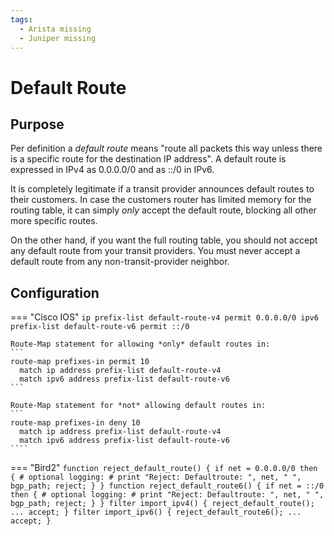 ```yaml
---
tags:
  - Arista missing
  - Juniper missing
---
```



# Default Route

## Purpose

Per definition a *default route* means "route all packets this way unless there is a specific route for the destination IP address". A default route is expressed in IPv4 as 0.0.0.0/0 and as ::/0 in IPv6.

It is completely legitimate if a transit provider announces default routes to their customers. In case the customers router has limited memory for the routing table, it can simply *only* accept the default route, blocking all other more specific routes.

On the other hand, if you want the full routing table, you should not accept any default route from your transit providers. You must never accept a default route from any non-transit-provider neighbor.

## Configuration

=== "Cisco IOS"
    ```
    ip prefix-list default-route-v4 permit 0.0.0.0/0
    ipv6 prefix-list default-route-v6 permit ::/0
    ```

    Route-Map statement for allowing *only* default routes in:
    ```
    route-map prefixes-in permit 10
      match ip address prefix-list default-route-v4
      match ipv6 address prefix-list default-route-v6
    ```

    Route-Map statement for *not* allowing default routes in:
    ```
    route-map prefixes-in deny 10
      match ip address prefix-list default-route-v4
      match ipv6 address prefix-list default-route-v6
    ````

=== "Bird2"
    ```
    function reject_default_route()
    {
      if net = 0.0.0.0/0 then {
        # optional logging:
        # print "Reject: Defaultroute: ", net, " ", bgp_path;
        reject;
      }
    }
    function reject_default_route6()
    {
      if net = ::/0 then {
        # optional logging:
        # print "Reject: Defaultroute: ", net, " ", bgp_path;
        reject;
      }
    }
    filter import_ipv4() {
      reject_default_route();
      ...
      accept;
    }
    filter import_ipv6() {
      reject_default_route6();
      ...
      accept;
    }
    ```
